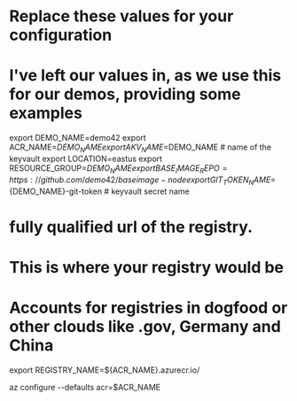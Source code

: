 
# Replace these values for your configuration
# I've left our values in, as we use this for our demos, providing some examples
export DEMO_NAME=demo42
export ACR_NAME=$DEMO_NAME
export AKV_NAME=$DEMO_NAME # name of the keyvault
export LOCATION=eastus
export RESOURCE_GROUP=$DEMO_NAME
export BASE_IMAGE_REPO=https://github.com/demo42/baseimage-node
export GIT_TOKEN_NAME=${DEMO_NAME}-git-token # keyvault secret name

# fully qualified url of the registry. 
# This is where your registry would be
# Accounts for registries in dogfood or other clouds like .gov, Germany and China
export REGISTRY_NAME=${ACR_NAME}.azurecr.io/ 

az configure --defaults acr=$ACR_NAME

```

